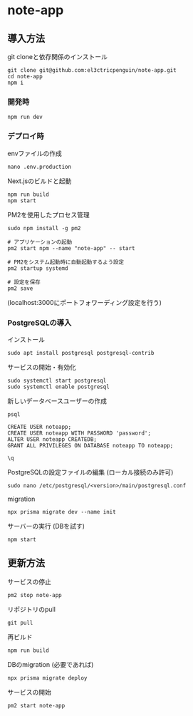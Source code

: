 # note-app

## 導入方法

git cloneと依存関係のインストール

```
git clone git@github.com:el3ctricpenguin/note-app.git
cd note-app
npm i
```

### 開発時

```
npm run dev
```

### デプロイ時

envファイルの作成

```
nano .env.production
```

Next.jsのビルドと起動

```
npm run build
npm start
```

PM2を使用したプロセス管理

```
sudo npm install -g pm2

# アプリケーションの起動
pm2 start npm --name "note-app" -- start

# PM2をシステム起動時に自動起動するよう設定
pm2 startup systemd

# 設定を保存
pm2 save
```

(localhost:3000にポートフォワーディング設定を行う)

### PostgreSQLの導入

インストール

```
sudo apt install postgresql postgresql-contrib
```

サービスの開始・有効化

```
sudo systemctl start postgresql
sudo systemctl enable postgresql
```

新しいデータベースユーザーの作成

```
psql

CREATE USER noteapp;
CREATE USER noteapp WITH PASSWORD 'password';
ALTER USER noteapp CREATEDB;
GRANT ALL PRIVILEGES ON DATABASE noteapp TO noteapp;

\q
```

PostgreSQLの設定ファイルの編集 (ローカル接続のみ許可)

```
sudo nano /etc/postgresql/<version>/main/postgresql.conf
```

migration

```
npx prisma migrate dev --name init
```

サーバーの実行 (DBを試す)

```
npm start
```

## 更新方法

サービスの停止

```
pm2 stop note-app
```

リポジトリのpull

```
git pull
```

再ビルド

```
npm run build
```

DBのmigration (必要であれば)

```
npx prisma migrate deploy
```

サービスの開始

```
pm2 start note-app
```
